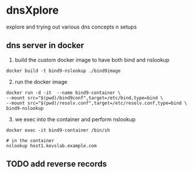 # dnsXplore
explore and trying out various dns concepts n setups

## dns server in docker

1. build the custom docker image to have both bind and nslookup
```
docker build -t bind9-nslookup ./bind9image
```

2. run the docker image
```
docker run -d -it  --name bind9-container \
--mount src="$(pwd)/bind9conf",target=/etc/bind,type=bind \
--mount src="$(pwd)/resolv.conf",target=/etc/resolv.conf,type=bind \
bind9-nslookup
```

3. we exec into the container and perform nslookup
```
docker exec -it bind9-container /bin/sh

# in the container 
nslookup host1.kevslab.example.com
```

## TODO add reverse records